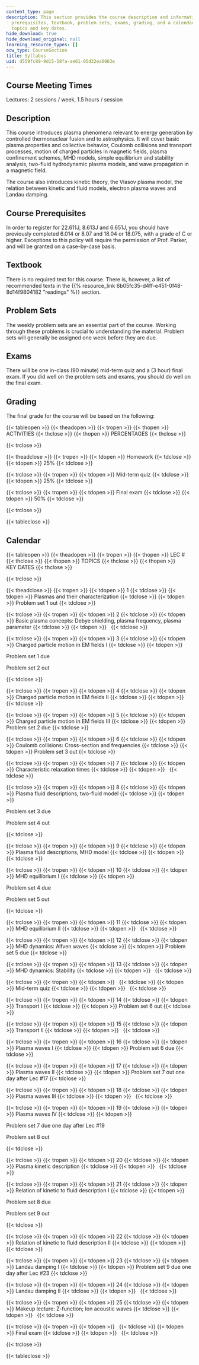 ```yaml
---
content_type: page
description: This section provides the course description and information about course
  prerequisites, textbook, problem sets, exams, grading, and a calendar of lecture
  topics and key dates.
hide_download: true
hide_download_original: null
learning_resource_types: []
ocw_type: CourseSection
title: Syllabus
uid: d559fc89-9d15-58fa-ae61-05d32ea6063e
---
```


Course Meeting Times
--------------------

Lectures: 2 sessions / week, 1.5 hours / session

Description
-----------

This course introduces plasma phenomena relevant to energy generation by controlled thermonuclear fusion and to astrophysics. It will cover basic plasma properties and collective behavior, Coulomb collisions and transport processes, motion of charged particles in magnetic fields, plasma confinement schemes, MHD models, simple equilibrium and stability analysis, two-fluid hydrodynamic plasma models, and wave propagation in a magnetic field.

The course also introduces kinetic theory, the Vlasov plasma model, the relation between kinetic and fluid models, electron plasma waves and Landau damping.

Course Prerequisites
--------------------

In order to register for 22.611J, 8.613J and 6.651J, you should have previously completed 6.014 or 8.07 and 18.04 or 18.075, with a grade of C or higher. Exceptions to this policy will require the permission of Prof. Parker, and will be granted on a case-by-case basis.

Textbook
--------

There is no required text for this course. There is, however, a list of recommended texts in the {{% resource_link 6b05fc35-d4ff-e451-0f48-8d14f9804182 "readings" %}} section.

Problem Sets
------------

The weekly problem sets are an essential part of the course. Working through these problems is crucial to understanding the material. Problem sets will generally be assigned one week before they are due.

Exams
-----

There will be one in-class (90 minute) mid-term quiz and a (3 hour) final exam. If you did well on the problem sets and exams, you should do well on the final exam.

Grading
-------

The final grade for the course will be based on the following:

{{< tableopen >}}
{{< theadopen >}}
{{< tropen >}}
{{< thopen >}}
ACTIVITIES
{{< thclose >}}
{{< thopen >}}
PERCENTAGES
{{< thclose >}}

{{< trclose >}}

{{< theadclose >}}
{{< tropen >}}
{{< tdopen >}}
Homework
{{< tdclose >}}
{{< tdopen >}}
25%
{{< tdclose >}}

{{< trclose >}}
{{< tropen >}}
{{< tdopen >}}
Mid-term quiz
{{< tdclose >}}
{{< tdopen >}}
25%
{{< tdclose >}}

{{< trclose >}}
{{< tropen >}}
{{< tdopen >}}
Final exam
{{< tdclose >}}
{{< tdopen >}}
50%
{{< tdclose >}}

{{< trclose >}}

{{< tableclose >}}

Calendar
--------

{{< tableopen >}}
{{< theadopen >}}
{{< tropen >}}
{{< thopen >}}
LEC #
{{< thclose >}}
{{< thopen >}}
TOPICS
{{< thclose >}}
{{< thopen >}}
KEY DATES
{{< thclose >}}

{{< trclose >}}

{{< theadclose >}}
{{< tropen >}}
{{< tdopen >}}
1
{{< tdclose >}}
{{< tdopen >}}
Plasmas and their characterization
{{< tdclose >}}
{{< tdopen >}}
Problem set 1 out
{{< tdclose >}}

{{< trclose >}}
{{< tropen >}}
{{< tdopen >}}
2
{{< tdclose >}}
{{< tdopen >}}
Basic plasma concepts: Debye shielding, plasma frequency, plasma parameter
{{< tdclose >}}
{{< tdopen >}}
 
{{< tdclose >}}

{{< trclose >}}
{{< tropen >}}
{{< tdopen >}}
3
{{< tdclose >}}
{{< tdopen >}}
Charged particle motion in EM fields I
{{< tdclose >}}
{{< tdopen >}}


Problem set 1 due

Problem set 2 out


{{< tdclose >}}

{{< trclose >}}
{{< tropen >}}
{{< tdopen >}}
4
{{< tdclose >}}
{{< tdopen >}}
Charged particle motion in EM fields II
{{< tdclose >}}
{{< tdopen >}}
 
{{< tdclose >}}

{{< trclose >}}
{{< tropen >}}
{{< tdopen >}}
5
{{< tdclose >}}
{{< tdopen >}}
Charged particle motion in EM fields III
{{< tdclose >}}
{{< tdopen >}}
Problem set 2 due
{{< tdclose >}}

{{< trclose >}}
{{< tropen >}}
{{< tdopen >}}
6
{{< tdclose >}}
{{< tdopen >}}
Coulomb collisions: Cross-section and frequencies
{{< tdclose >}}
{{< tdopen >}}
Problem set 3 out
{{< tdclose >}}

{{< trclose >}}
{{< tropen >}}
{{< tdopen >}}
7
{{< tdclose >}}
{{< tdopen >}}
Characteristic relaxation times
{{< tdclose >}}
{{< tdopen >}}
 
{{< tdclose >}}

{{< trclose >}}
{{< tropen >}}
{{< tdopen >}}
8
{{< tdclose >}}
{{< tdopen >}}
Plasma fluid descriptions, two-fluid model
{{< tdclose >}}
{{< tdopen >}}


Problem set 3 due

Problem set 4 out


{{< tdclose >}}

{{< trclose >}}
{{< tropen >}}
{{< tdopen >}}
9
{{< tdclose >}}
{{< tdopen >}}
Plasma fluid descriptions, MHD model
{{< tdclose >}}
{{< tdopen >}}
 
{{< tdclose >}}

{{< trclose >}}
{{< tropen >}}
{{< tdopen >}}
10
{{< tdclose >}}
{{< tdopen >}}
MHD equilibrium I
{{< tdclose >}}
{{< tdopen >}}


Problem set 4 due

Problem set 5 out


{{< tdclose >}}

{{< trclose >}}
{{< tropen >}}
{{< tdopen >}}
11
{{< tdclose >}}
{{< tdopen >}}
MHD equilibrium II
{{< tdclose >}}
{{< tdopen >}}
 
{{< tdclose >}}

{{< trclose >}}
{{< tropen >}}
{{< tdopen >}}
12
{{< tdclose >}}
{{< tdopen >}}
MHD dynamics: Alfven waves
{{< tdclose >}}
{{< tdopen >}}
Problem set 5 due
{{< tdclose >}}

{{< trclose >}}
{{< tropen >}}
{{< tdopen >}}
13
{{< tdclose >}}
{{< tdopen >}}
MHD dynamics: Stability
{{< tdclose >}}
{{< tdopen >}}
 
{{< tdclose >}}

{{< trclose >}}
{{< tropen >}}
{{< tdopen >}}
 
{{< tdclose >}}
{{< tdopen >}}
Mid-term quiz
{{< tdclose >}}
{{< tdopen >}}
 
{{< tdclose >}}

{{< trclose >}}
{{< tropen >}}
{{< tdopen >}}
14
{{< tdclose >}}
{{< tdopen >}}
Transport I
{{< tdclose >}}
{{< tdopen >}}
Problem set 6 out
{{< tdclose >}}

{{< trclose >}}
{{< tropen >}}
{{< tdopen >}}
15
{{< tdclose >}}
{{< tdopen >}}
Transport II
{{< tdclose >}}
{{< tdopen >}}
 
{{< tdclose >}}

{{< trclose >}}
{{< tropen >}}
{{< tdopen >}}
16
{{< tdclose >}}
{{< tdopen >}}
Plasma waves I
{{< tdclose >}}
{{< tdopen >}}
Problem set 6 due
{{< tdclose >}}

{{< trclose >}}
{{< tropen >}}
{{< tdopen >}}
17
{{< tdclose >}}
{{< tdopen >}}
Plasma waves II
{{< tdclose >}}
{{< tdopen >}}
Problem set 7 out one day after Lec #17
{{< tdclose >}}

{{< trclose >}}
{{< tropen >}}
{{< tdopen >}}
18
{{< tdclose >}}
{{< tdopen >}}
Plasma waves III
{{< tdclose >}}
{{< tdopen >}}
 
{{< tdclose >}}

{{< trclose >}}
{{< tropen >}}
{{< tdopen >}}
19
{{< tdclose >}}
{{< tdopen >}}
Plasma waves IV
{{< tdclose >}}
{{< tdopen >}}


Problem set 7 due one day after Lec #19

Problem set 8 out


{{< tdclose >}}

{{< trclose >}}
{{< tropen >}}
{{< tdopen >}}
20
{{< tdclose >}}
{{< tdopen >}}
Plasma kinetic description
{{< tdclose >}}
{{< tdopen >}}
 
{{< tdclose >}}

{{< trclose >}}
{{< tropen >}}
{{< tdopen >}}
21
{{< tdclose >}}
{{< tdopen >}}
Relation of kinetic to fluid description I
{{< tdclose >}}
{{< tdopen >}}


Problem set 8 due

Problem set 9 out


{{< tdclose >}}

{{< trclose >}}
{{< tropen >}}
{{< tdopen >}}
22
{{< tdclose >}}
{{< tdopen >}}
Relation of kinetic to fluid description II
{{< tdclose >}}
{{< tdopen >}}
 
{{< tdclose >}}

{{< trclose >}}
{{< tropen >}}
{{< tdopen >}}
23
{{< tdclose >}}
{{< tdopen >}}
Landau damping I
{{< tdclose >}}
{{< tdopen >}}
Problem set 9 due one day after Lec #23
{{< tdclose >}}

{{< trclose >}}
{{< tropen >}}
{{< tdopen >}}
24
{{< tdclose >}}
{{< tdopen >}}
Landau damping II
{{< tdclose >}}
{{< tdopen >}}
 
{{< tdclose >}}

{{< trclose >}}
{{< tropen >}}
{{< tdopen >}}
25
{{< tdclose >}}
{{< tdopen >}}
Makeup lecture: Z-function; Ion acoustic waves
{{< tdclose >}}
{{< tdopen >}}
 
{{< tdclose >}}

{{< trclose >}}
{{< tropen >}}
{{< tdopen >}}
 
{{< tdclose >}}
{{< tdopen >}}
Final exam
{{< tdclose >}}
{{< tdopen >}}
 
{{< tdclose >}}

{{< trclose >}}

{{< tableclose >}}